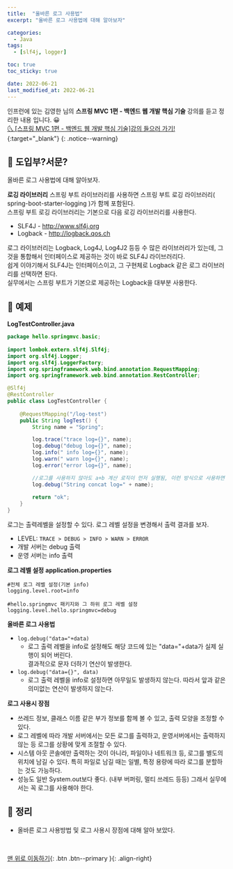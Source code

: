 ```yaml
---
title:  "올바른 로그 사용법" 
excerpt: "올바른 로그 사용법에 대해 알아보자"

categories:
  - Java
tags:
  - [slf4j, logger]

toc: true
toc_sticky: true

date: 2022-06-21
last_modified_at: 2022-06-21
---
```


인프런에 있는 김영한 님의 **스프링 MVC 1편 - 백엔드 웹 개발 핵심 기술** 강의를 듣고 정리한 내용 입니다. 😀    
[🌜 [스프링 MVC 1편 - 백엔드 웹 개발 핵심 기술]강의 들으러 가기!](https://www.inflearn.com/course/%EC%8A%A4%ED%94%84%EB%A7%81-mvc-1/dashboard){:target="_blank"}
{: .notice--warning}

## 🔔 도입부?서문?

올바른 로그 사용법에 대해 알아보자.

**로깅 라이브러리**
스프링 부트 라이브러리를 사용하면 스프링 부트 로깅 라이브러리( spring-boot-starter-logging )가 함께 포함된다.  
스프링 부트 로깅 라이브러리는 기본으로 다음 로깅 라이브러리를 사용한다.

* SLF4J - http://www.slf4j.org
* Logback - http://logback.qos.ch

로그 라이브러리는 Logback, Log4J, Log4J2 등등 수 많은 라이브러리가 있는데, 그것을 통합해서 인터페이스로 제공하는 것이 바로 SLF4J 라이브러리다.  
쉽게 이야기해서 SLF4J는 인터페이스이고, 그 구현체로 Logback 같은 로그 라이브러리를 선택하면 된다.  
실무에서는 스프링 부트가 기본으로 제공하는 Logback을 대부분 사용한다.

## 🔔 예제

**LogTestController.java**
```java
package hello.springmvc.basic;
  
import lombok.extern.slf4j.Slf4j;
import org.slf4j.Logger;
import org.slf4j.LoggerFactory;
import org.springframework.web.bind.annotation.RequestMapping;
import org.springframework.web.bind.annotation.RestController;

@Slf4j
@RestController
public class LogTestController {
      
    @RequestMapping("/log-test")
    public String logTest() {
        String name = "Spring";

        log.trace("trace log={}", name);
        log.debug("debug log={}", name);
        log.info(" info log={}", name);
        log.warn(" warn log={}", name);
        log.error("error log={}", name);

        //로그를 사용하지 않아도 a+b 계산 로직이 먼저 실행됨, 이런 방식으로 사용하면 X
        log.debug("String concat log=" + name);
       
        return "ok";
    }
}
```

로그는 출력레벨을 설정할 수 있다.
로그 레벨 설정을 변경해서 출력 결과를 보자.
* LEVEL: `TRACE > DEBUG > INFO > WARN > ERROR`
* 개발 서버는 debug 출력
* 운영 서버는 info 출력

**로그 레벨 설정**
**application.properties**
```
#전체 로그 레벨 설정(기본 info)
logging.level.root=info

#hello.springmvc 패키지와 그 하위 로그 레벨 설정
logging.level.hello.springmvc=debug
```

**올바른 로그 사용법**
* `log.debug("data="+data)`
  * 로그 출력 레벨을 info로 설정해도 해당 코드에 있는 "data="+data가 실제 실행이 되어 버린다.  
    결과적으로 문자 더하기 연산이 발생한다.
* `log.debug("data={}", data)`
  * 로그 출력 레벨을 info로 설정하면 아무일도 발생하지 않는다. 따라서 앞과 같은 의미없는 연산이 발생하지 않는다.


**로그 사용시 장점**
* 쓰레드 정보, 클래스 이름 같은 부가 정보를 함께 볼 수 있고, 출력 모양을 조정할 수 있다.
* 로그 레벨에 따라 개발 서버에서는 모든 로그를 출력하고, 운영서버에서는 출력하지 않는 등 로그를 상황에 맞게 조절할 수 있다.
* 시스템 아웃 콘솔에만 출력하는 것이 아니라, 파일이나 네트워크 등, 로그를 별도의 위치에 남길 수 있다. 특히 파일로 남길 때는 일별, 특정 용량에 따라 로그를 분할하는 것도 가능하다.
* 성능도 일반 System.out보다 좋다. (내부 버퍼링, 멀티 쓰레드 등등) 그래서 실무에서는 꼭 로그를 사용해야 한다.

## 🔔 정리  
* 올바른 로그 사용방법 및 로그 사용시 장점에 대해 알아 보았다.

<br>

[맨 위로 이동하기](#){: .btn .btn--primary }{: .align-right}
<br>
